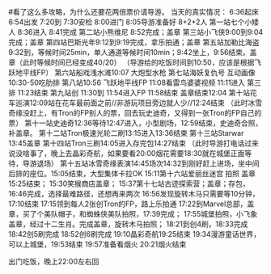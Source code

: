 #看了这么多攻略，为什么还要花两倍票价请导游。
当天的真实情况：
6:36起床
6:54出发
7:20到
7:30安检
8:00进门
8:05导游准备好 8+2+2人
第一站七个小矮人 8:36进入 8:41完成
第二站小熊维尼 8:52完成；盖章
第三站小飞侠9:00到9:04完成；盖章
第四站巴斯光年9:12到9:19完成，拿乐拍通；盖章
第五站加勒比海盗9:32到，等候时间25min，单人通道等候时间10min；9:42坐上，9:56结束。盖章（此时等候时间已经变成40/20）
（导游给的吃饭时间到10:50，应该是根据飞跃地平线FP）
第六站船戏浅水滩10:07 大炮型水枪
第七站海妖复仇号 互动画像
10:30-50吃肋排
第八站10:56 飞跃地平线FP 11:08看雷鸟婆婆视频 11:11进入 第三排 11:23结束
第九站创 11:30到 11:54进入FP 11:58结束 盖章结束12:04
第十站花车巡演12:09站在花车最前面之前//非游玩项目旁边就人少//12:24结束
（此时冰雪奇缘没赶上，有Tron的FP别人的票，回去玩史迪奇，又得到一张Tron的FP自己的票）
第十一站史迪奇12:36等待12:47进入，小型剧场，12:59结束，史迪奇合照，补盖章。
第十二站Tron极速光轮二刷13:15进入13:36结束
第十三站Starwar 13:45盖章
第十四站Tron三刷14:05进入存完包14:27结束
（此时导游打电话过来说没啥事了，晚上去晶彩奇航，如果要看20:00烟花需要18:30就在城堡正面等待，导游退场）
第十五站冰雪奇缘表演14:45场次14:32到刚好赶上进场，坐中间后排的座位。15:05结束，大型集体卡拉OK
15:11第十六站爱丽丝迷宫 拍照 盖章15:25结束；
15:30笑猴商店盖章；
15:37第十七站古迹探索营；盖章；存包，16:46完成，选择最难路径，还想再来两次
16:56发现旋转木马只需要等10分钟，17:10结束
17:15领到每人2张创Tron的FP，路上乐拍通
17:22到Marvel总部，盖章，买了个美队帽子，和蜘蛛侠美队拍照，17:39完成；
17:55城堡拍照，小飞象盖章，经过十二生肖。完成盖章，旋转木马拍照；
18:21到创4刷，18:33完成
18:42创5刷完成
18:52创6刷完成
19:10晶彩奇航19:25结束
19:34漫游童话世界，可以上城堡，19:53结束
19:57准备看烟火
20:21烟火结束

出门吃饭，晚上22:00左右回
